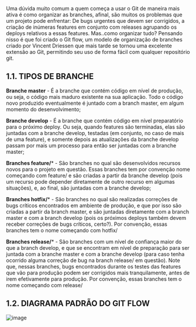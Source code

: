
Uma dúvida muito comum a quem começa a usar o Git de maneira mais ativa é como organizar as branches, afinal, são muitos os problemas que um projeto pode enfrentar: De bugs urgentes que devem ser corrigidos, a criação de inúmeras features em conjunto com releases agrupando os deploys relativos a essas features. Mas..como organizar tudo? Pensando nisso é que foi criado o Git flow, um modelo de organização de branches criado por Vincent Driessen que mais tarde se tornou uma excelente extensão ao Git, permitindo seu uso de forma fácil com qualquer repositório git. 

## 1.1.	TIPOS DE BRANCHE

**Branche master** - É a branche que contém código em nível de produção, ou seja, o código mais maduro existente na sua aplicação. Todo o código novo produzido eventualmente é juntado com a branch master, em algum momento do desenvolvimento;

**Branche develop** - É a branche que contém código em nível preparatório para o próximo deploy. Ou seja, quando features são terminadas, elas são juntadas com a branche develop, testadas (em conjunto, no caso de mais de uma feature), e somente depois as atualizações da branche develop passam por mais um processo para então ser juntadas com a branche master;

**Branches feature/*** - São branches no qual são desenvolvidos recursos novos para o projeto em questão. Essas branches tem por convenção nome começando com feature/ e são criadas a partir da branche develop (pois um recurso pode depender diretamente de outro recurso em algumas situações), e, ao final, são juntadas com a branche develop;

**Branches hotfix/*** - São branches no qual são realizadas correções de bugs críticos encontrados em ambiente de produção, e que por isso são criadas a partir da branch master, e são juntadas diretamente com a branch master e com a branch develop (pois os próximos deploys também devem receber correções de bugs críticos, certo?). Por convenção, essas branches tem o nome começando com hotfix/

**Branches release/*** - São branches com um nível de confiança maior do que a branch develop, e que se encontram em nível de preparação para ser juntada com a branche master e com a branche develop (para caso tenha ocorrido alguma correção de bug na branch release/ em questão). Note que, nessas branches, bugs encontrados durante os testes das features que vão para produção podem ser corrigidos mais tranquilamente, antes de irem efetivamente para produção. Por convenção, essas branches tem o nome começando com release/

## 1.2.	DIAGRAMA PADRÃO DO GIT FLOW

![image](https://user-images.githubusercontent.com/14018826/114870455-94311300-9dce-11eb-82b5-271b32627de2.png)

